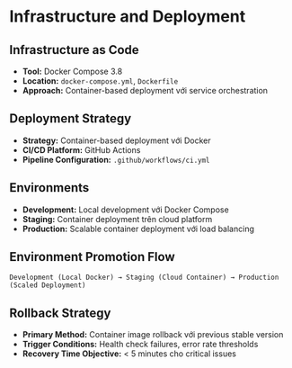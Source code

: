 # Infrastructure and Deployment

## Infrastructure as Code

- **Tool:** Docker Compose 3.8
- **Location:** `docker-compose.yml`, `Dockerfile`
- **Approach:** Container-based deployment với service orchestration

## Deployment Strategy

- **Strategy:** Container-based deployment với Docker
- **CI/CD Platform:** GitHub Actions
- **Pipeline Configuration:** `.github/workflows/ci.yml`

## Environments

- **Development:** Local development với Docker Compose
- **Staging:** Container deployment trên cloud platform
- **Production:** Scalable container deployment với load balancing

## Environment Promotion Flow

```
Development (Local Docker) → Staging (Cloud Container) → Production (Scaled Deployment)
```

## Rollback Strategy

- **Primary Method:** Container image rollback với previous stable version
- **Trigger Conditions:** Health check failures, error rate thresholds
- **Recovery Time Objective:** < 5 minutes cho critical issues
